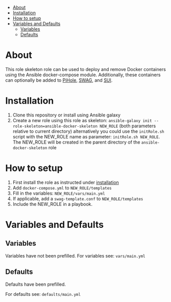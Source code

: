 - [About](#about)
- [Installation](#installation)
- [How to setup](#how-to-setup)
- [Variables and Defaults](#variables-and-defaults)
  - [Variables](#variables)
  - [Defaults](#defaults)

# About

This role skeleton role can be used to deploy and remove Docker containers using the Ansible docker-compose module. Additionally, these containers can optionally be added to [PiHole](https://github.com/pi-hole/pi-hole), [SWAG](https://github.com/linuxserver/docker-swag), and [SUI](https://github.com/jeroenpardon/sui). 

# Installation

1. Clone this repository or install using Ansible galaxy
2. Create a new role using this role as skeleton: `ansible-galaxy init --role-skeleton=ansible-docker-skeleton NEW_ROLE` (both parameters relative to current directory)
  alternatively you could use the `initRole.sh` script with the NEW_ROLE name as parameter: `initRole.sh NEW_ROLE`. The NEW_ROLE will be created in the parent directory of the `ansible-docker-skeleton` role

# How to setup

1. First install the role as instructed under [installation](#installation)
2. Add `docker-compose.yml` to `NEW_ROLE/templates`
3. Fill in the variables: `NEW_ROLE/vars/main.yml`
4. If applicable, add a `swag-template.conf` to `NEW_ROLE/templates`
5. Include the NEW_ROLE in a playbook.

# Variables and Defaults

## Variables

Variables have not been prefilled.
For variables see: `vars/main.yml`

## Defaults

Defaults have been prefilled.

For defaults see: `defaults/main.yml`

